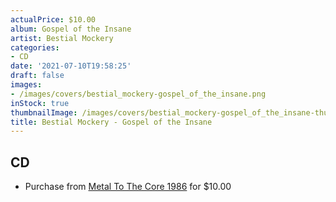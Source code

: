 ```yaml
---
actualPrice: $10.00
album: Gospel of the Insane
artist: Bestial Mockery
categories:
- CD
date: '2021-07-10T19:58:25'
draft: false
images:
- /images/covers/bestial_mockery-gospel_of_the_insane.png
inStock: true
thumbnailImage: /images/covers/bestial_mockery-gospel_of_the_insane-thumb.png
title: Bestial Mockery - Gospel of the Insane
---
```


## CD
* Purchase from [Metal To The Core 1986](https://metaltothecore1986.com/shop/bestial-mockery-gospel-of-the-insane-cd/) for $10.00
